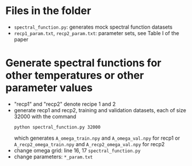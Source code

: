 # Files in the folder

* `spectral_function.py`: generates mock spectral function datasets
* `recp1_param.txt`, `recp2_param.txt`: parameter sets, see Table I of the paper

# Generate spectral functions for other temperatures or other parameter values

* "recp1" and "recp2" denote recipe 1 and 2
* generate recp1 and recp2, training and validation datasets, each of size 32000
with the command
  ```
  python spectral_function.py 32000
  ```
  which generates `A_omega_train.npy` and `A_omega_val.npy` for recp1
  or `A_recp2_omega_train.npy` and `A_recp2_omega_val.npy` for recp2
* change omega grid: line 16, 17 `spectral_function.py`
* change parameters: `*_param.txt`
